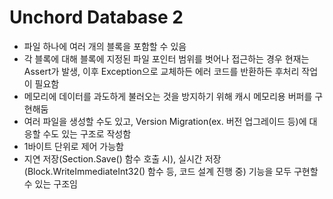 # Unchord Database 2

- 파일 하나에 여러 개의 블록을 포함할 수 있음
- 각 블록에 대해 블록에 지정된 파일 포인터 범위를 벗어나 접근하는 경우 현재는 Assert가 발생, 이후 Exception으로 교체하든 에러 코드를 반환하든 후처리 작업이 필요함
- 메모리에 데이터를 과도하게 불러오는 것을 방지하기 위해 캐시 메모리용 버퍼를 구현해둠
- 여러 파일을 생성할 수도 있고, Version Migration(ex. 버전 업그레이드 등)에 대응할 수도 있는 구조로 작성함
- 1바이트 단위로 제어 가능함
- 지연 저장(Section.Save() 함수 호출 시), 실시간 저장(Block.WriteImmediateInt32() 함수 등, 코드 설계 진행 중) 기능을 모두 구현할 수 있는 구조임